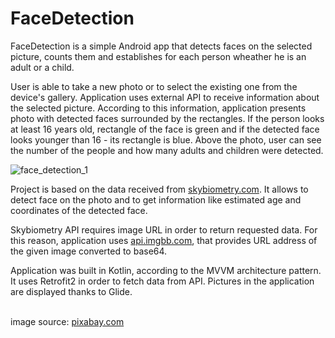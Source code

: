 # FaceDetection

FaceDetection is a simple Android app that detects faces on the selected picture, counts them and establishes for each person wheather he is an adult or a child.

User is able to take a new photo or to select the existing one from the device's gallery. Application uses external API to receive information about the selected picture. According to this information, application presents photo with detected faces surrounded by the rectangles. If the person looks at least 16 years old, rectangle of the face is green and if the detected face looks younger than 16 - its rectangle is blue. Above the photo, user can see the number of the people and how many adults and children were detected.

![face_detection_1](https://user-images.githubusercontent.com/56269299/153762593-b0432c70-74d9-470e-85a4-691d051213d5.png)

Project is based on the data received from [skybiometry.com](https://skybiometry.com). It allows to detect face on the photo and to get information like estimated age and coordinates of the detected face.

Skybiometry API requires image URL in order to return requested data. For this reason, application uses [api.imgbb.com](https://api.imgbb.com), that provides URL address of the given image converted to base64.

Application was built in Kotlin, according to the MVVM architecture pattern. It uses Retrofit2 in order to fetch data from API. Pictures in the application are displayed thanks to Glide.
<br/><br/>

image source: [pixabay.com](https://pixabay.com)
